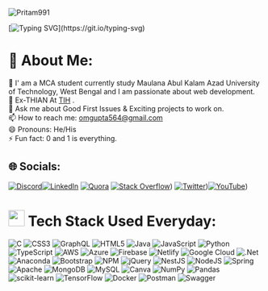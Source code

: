 
<p align="left"> <img src="https://komarev.com/ghpvc/?username=Pritam991&label=Profile%20views&color=0e75b6&style=flat" alt="Pritam991" /> </p>

[![Typing SVG](https://readme-typing-svg.demolab.com?font=fira+code&weight=500&pause=1000&color=45F70C&center=true&multiline=true&repeat=false&width=404&height=130&lines=Hey+there!+%F0%9F%91%8B;Welcome+to+my+profile!)](https://git.io/typing-svg)




# 💫 About Me:
🔭 I' am a MCA student currently study Maulana Abul Kalam Azad University of Technology, West Bengal and I am passionate about web development.<br>🤔 Ex-THIAN At [TIH](https://www.technoindiahooghly.org/) .<br>💬 Ask me about Good First Issues & Exciting projects to work on.<br>📫 How to reach me: omgupta564@gmail.com<br>😄 Pronouns: He/His<br>⚡ Fun fact: 0 and 1 is everything.


              


## 🌐 Socials:
[![Discord](https://img.shields.io/badge/Discord-%237289DA.svg?logo=discord&logoColor=white)](htttps://discord.gg/omgupta6411)[![LinkedIn](https://img.shields.io/badge/LinkedIn-%230077B5.svg?logo=linkedin&logoColor=white)]([[https://linkedin.com/in/pritam-kumar-mani-37bb62215](https://www.linkedin.com/in/omgupta21/)](https://www.linkedin.com/in/omgupta21/)) [![Quora](https://img.shields.io/badge/Quora-%23B92B27.svg?logo=Quora&logoColor=white)](https://quora.com/profile/Om-Gupta-418) [![Stack Overflow](https://img.shields.io/badge/-Stackoverflow-FE7A16?logo=stack-overflow&logoColor=white)](https://stackoverflow.com/users/15766758/om-gupta)) [![Twitter](https://img.shields.io/badge/Twitter-%231DA1F2.svg?logo=Twitter&logoColor=white)](https://twitter.com/omgupta53514425))[![YouTube](https://img.shields.io/badge/YouTube-%23FF0000.svg?logo=YouTube&logoColor=white)](https://www.youtube.com/channel/UCBpgSleRY0JfzAyW59beChQ)) 

# <img src = "https://media2.giphy.com/media/QssGEmpkyEOhBCb7e1/giphy.gif?cid=ecf05e47a0n3gi1bfqntqmob8g9aid1oyj2wr3ds3mg700bl&rid=giphy.gif" width = 32px> Tech Stack Used Everyday:
<p align="left"> 

![C](https://img.shields.io/badge/c-%2300599C.svg?style=for-the-badge&logo=c&logoColor=white) ![CSS3](https://img.shields.io/badge/css3-%231572B6.svg?style=for-the-badge&logo=css3&logoColor=white) ![GraphQL](https://img.shields.io/badge/-GraphQL-E10098?style=for-the-badge&logo=graphql&logoColor=white) ![HTML5](https://img.shields.io/badge/html5-%23E34F26.svg?style=for-the-badge&logo=html5&logoColor=white) ![Java](https://img.shields.io/badge/java-%23ED8B00.svg?style=for-the-badge&logo=java&logoColor=white) ![JavaScript](https://img.shields.io/badge/javascript-%23323330.svg?style=for-the-badge&logo=javascript&logoColor=%23F7DF1E) ![Python](https://img.shields.io/badge/python-3670A0?style=for-the-badge&logo=python&logoColor=ffdd54) ![TypeScript](https://img.shields.io/badge/typescript-%23007ACC.svg?style=for-the-badge&logo=typescript&logoColor=white) ![AWS](https://img.shields.io/badge/AWS-%23FF9900.svg?style=for-the-badge&logo=amazon-aws&logoColor=white) ![Azure](https://img.shields.io/badge/azure-%230072C6.svg?style=for-the-badge&logo=azure-devops&logoColor=white) ![Firebase](https://img.shields.io/badge/firebase-%23039BE5.svg?style=for-the-badge&logo=firebase) ![Netlify](https://img.shields.io/badge/netlify-%23000000.svg?style=for-the-badge&logo=netlify&logoColor=#00C7B7) ![Google Cloud](https://img.shields.io/badge/Google%20Cloud-%234285F4.svg?style=for-the-badge&logo=google-cloud&logoColor=white) ![.Net](https://img.shields.io/badge/.NET-5C2D91?style=for-the-badge&logo=.net&logoColor=white) ![Anaconda](https://img.shields.io/badge/Anaconda-%2344A833.svg?style=for-the-badge&logo=anaconda&logoColor=white) ![Bootstrap](https://img.shields.io/badge/bootstrap-%23563D7C.svg?style=for-the-badge&logo=bootstrap&logoColor=white) ![NPM](https://img.shields.io/badge/NPM-%23000000.svg?style=for-the-badge&logo=npm&logoColor=white) ![jQuery](https://img.shields.io/badge/jquery-%230769AD.svg?style=for-the-badge&logo=jquery&logoColor=white) ![NestJS](https://img.shields.io/badge/nestjs-%23E0234E.svg?style=for-the-badge&logo=nestjs&logoColor=white) ![NodeJS](https://img.shields.io/badge/node.js-6DA55F?style=for-the-badge&logo=node.js&logoColor=white) ![Spring](https://img.shields.io/badge/spring-%236DB33F.svg?style=for-the-badge&logo=spring&logoColor=white) ![Apache](https://img.shields.io/badge/apache-%23D42029.svg?style=for-the-badge&logo=apache&logoColor=white) ![MongoDB](https://img.shields.io/badge/MongoDB-%234ea94b.svg?style=for-the-badge&logo=mongodb&logoColor=white) ![MySQL](https://img.shields.io/badge/mysql-%2300f.svg?style=for-the-badge&logo=mysql&logoColor=white) ![Canva](https://img.shields.io/badge/Canva-%2300C4CC.svg?style=for-the-badge&logo=Canva&logoColor=white) ![NumPy](https://img.shields.io/badge/numpy-%23013243.svg?style=for-the-badge&logo=numpy&logoColor=white) ![Pandas](https://img.shields.io/badge/pandas-%23150458.svg?style=for-the-badge&logo=pandas&logoColor=white) ![scikit-learn](https://img.shields.io/badge/scikit--learn-%23F7931E.svg?style=for-the-badge&logo=scikit-learn&logoColor=white) ![TensorFlow](https://img.shields.io/badge/TensorFlow-%23FF6F00.svg?style=for-the-badge&logo=TensorFlow&logoColor=white) ![Docker](https://img.shields.io/badge/docker-%230db7ed.svg?style=for-the-badge&logo=docker&logoColor=white) ![Postman](https://img.shields.io/badge/Postman-FF6C37?style=for-the-badge&logo=postman&logoColor=white) ![Swagger](https://img.shields.io/badge/-Swagger-%23Clojure?style=for-the-badge&logo=swagger&logoColor=white)
